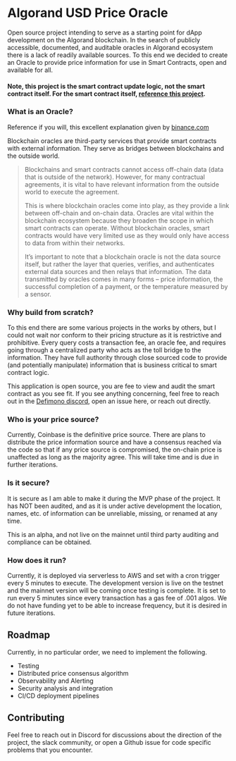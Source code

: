 # Algorand USD Price Oracle

Open source project intending to serve as a starting point for dApp development on the Algorand blockchain. In the search of publicly accessible, documented, and auditable oracles in Algorand ecosystem there is a lack of readily available sources. To this end we decided to create an Oracle to provide price information for use in Smart Contracts, open and available for all.

#### Note, this project is the smart contract update logic, not the smart contract itself. For the smart contract itself, [reference this project](https://github.com/defimono/smart_contracts).

### What is an Oracle?

Reference if you will, this excellent explanation given by [binance.com](https://academy.binance.com/en/articles/blockchain-oracles-explained)


Blockchain oracles are third-party services that provide smart contracts with external information. They serve as bridges between blockchains and the outside world.

> Blockchains and smart contracts cannot access off-chain data (data that is outside of the network). However, for many contractual agreements, it is vital to have relevant information from the outside world to execute the agreement.
> 
>This is where blockchain oracles come into play, as they provide a link between off-chain and on-chain data. Oracles are vital within the blockchain ecosystem because they broaden the scope in which smart contracts can operate. Without blockchain oracles, smart contracts would have very limited use as they would only have access to data from within their networks. 
>
>It’s important to note that a blockchain oracle is not the data source itself, but rather the layer that queries, verifies, and authenticates external data sources and then relays that information. The data transmitted by oracles comes in many forms – price information, the successful completion of a payment, or the temperature measured by a sensor.


### Why build from scratch?

To this end there are some various projects in the works by others, but I could not wait nor conform to their pricing structure as it is restrictive and prohibitive. Every query costs a transaction fee, an oracle fee, and requires going through a centralized party who acts as the toll bridge to the information. They have full authority through close sourced code to provide (and potentially manipulate) information that is business critical to smart contract logic.

This application is open source, you are fee to view and audit the smart contract as you see fit. If you see anything concerning, feel free to reach out in the [Defimono discord](https://discord.gg/umjb43DQ), open an issue here, or reach out directly.

### Who is your price source?

Currently, Coinbase is the definitive price source. There are plans to distribute the price information source and have a consensus reached via the code so that if any price source is compromised, the on-chain price is unaffected as long as the majority agree. This will take time and is due in further iterations.

### Is it secure?

It is secure as I am able to make it during the MVP phase of the project. It has NOT been audited, and as it is under active development the location, names, etc. of information can be unreliable, missing, or renamed at any time. 

This is an alpha, and not live on the mainnet until third party auditing and compliance can be obtained.

### How does it run?

Currently, it is deployed via serverless to AWS and set with a cron trigger every 5 minutes to execute. The development version is live on the testnet and the mainnet version will be coming once testing is complete. It is set to run every 5 minutes since every transaction has a gas fee of .001 algos. We do not have funding yet to be able to increase frequency, but it is desired in future iterations.

## Roadmap

Currently, in no particular order, we need to implement the following.

- Testing
- Distributed price consensus algorithm
- Observability and Alerting
- Security analysis and integration
- CI/CD deployment pipelines

## Contributing

Feel free to reach out in Discord for discussions about the direction of the project, the slack community, or open a Github issue for code specific problems that you encounter.